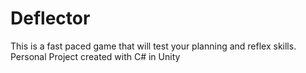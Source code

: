 # Deflector
This is a fast paced game that will test your planning and reflex skills. Personal Project created with C# in Unity
